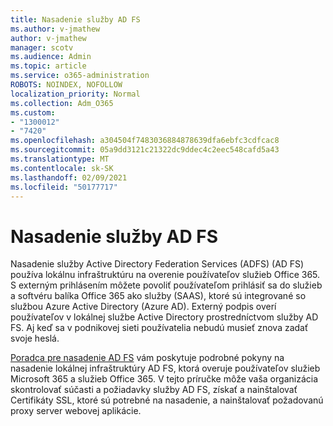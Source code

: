 ```yaml
---
title: Nasadenie služby AD FS
ms.author: v-jmathew
author: v-jmathew
manager: scotv
ms.audience: Admin
ms.topic: article
ms.service: o365-administration
ROBOTS: NOINDEX, NOFOLLOW
localization_priority: Normal
ms.collection: Adm_O365
ms.custom:
- "1300012"
- "7420"
ms.openlocfilehash: a304504f7483036884878639dfa6ebfc3cdfcac8
ms.sourcegitcommit: 05a9dd3121c21322dc9ddec4c2eec548cafd5a43
ms.translationtype: MT
ms.contentlocale: sk-SK
ms.lasthandoff: 02/09/2021
ms.locfileid: "50177717"
---
```

# <a name="deploy-ad-fs"></a>Nasadenie služby AD FS

Nasadenie služby Active Directory Federation Services (ADFS) (AD FS) používa lokálnu infraštruktúru na overenie používateľov služieb Office 365. S externým prihlásením môžete povoliť používateľom prihlásiť sa do služieb a softvéru balíka Office 365 ako služby (SAAS), ktoré sú integrované so službou Azure Active Directory (Azure AD). Externý podpis overí používateľov v lokálnej službe Active Directory prostredníctvom služby AD FS. Aj keď sa v podnikovej sieti používatelia nebudú musieť znova zadať svoje heslá.

[Poradca pre nasadenie AD FS](https://go.microsoft.com/fwlink/?linkid=2071178) vám poskytuje podrobné pokyny na nasadenie lokálnej infraštruktúry AD FS, ktorá overuje používateľov služieb Microsoft 365 a služieb Office 365. V tejto príručke môže vaša organizácia skontrolovať súčasti a požiadavky služby AD FS, získať a nainštalovať Certifikáty SSL, ktoré sú potrebné na nasadenie, a nainštalovať požadovanú proxy server webovej aplikácie.
